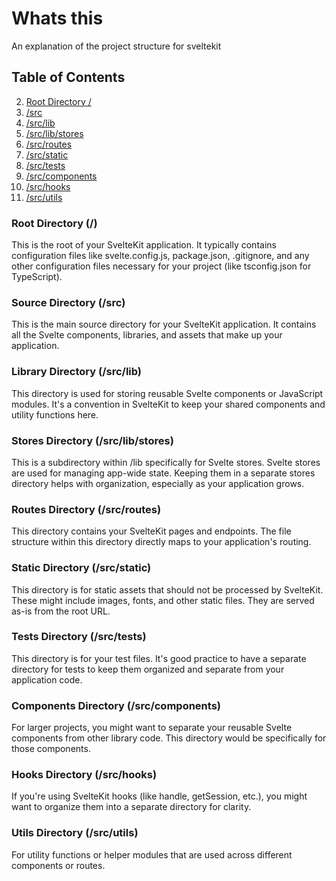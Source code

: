 
# Whats this
An explanation of the project structure for sveltekit

## Table of Contents

2. [Root Directory /](#root-directory-)
3. [/src](#source-directory-src)
4. [/src/lib](#library-directory-srclib)
5. [/src/lib/stores](#stores-directory-srclibstores)
6. [/src/routes](#routes-directory-srcroutes)
7. [/src/static](#static-directory-srcstatic)
8. [/src/tests](#tests-directory-srctests)
9. [/src/components](#components-directory-srccomponents)
10. [/src/hooks](#hooks-directory-srchooks)
11. [/src/utils](#utils-directory-srcutils)


### Root Directory (/)

This is the root of your SvelteKit application. It typically contains configuration files like svelte.config.js, package.json, .gitignore, and any other configuration files necessary for your project (like tsconfig.json for TypeScript).

### Source Directory (/src)

This is the main source directory for your SvelteKit application. It contains all the Svelte components, libraries, and assets that make up your application.

### Library Directory (/src/lib)

This directory is used for storing reusable Svelte components or JavaScript modules. It's a convention in SvelteKit to keep your shared components and utility functions here.

### Stores Directory (/src/lib/stores)

This is a subdirectory within /lib specifically for Svelte stores. Svelte stores are used for managing app-wide state. Keeping them in a separate stores directory helps with organization, especially as your application grows.

### Routes Directory (/src/routes)

This directory contains your SvelteKit pages and endpoints. The file structure within this directory directly maps to your application's routing.

### Static Directory (/src/static)

This directory is for static assets that should not be processed by SvelteKit. These might include images, fonts, and other static files. They are served as-is from the root URL.

### Tests Directory (/src/tests)

This directory is for your test files. It's good practice to have a separate directory for tests to keep them organized and separate from your application code.

### Components Directory (/src/components)

For larger projects, you might want to separate your reusable Svelte components from other library code. This directory would be specifically for those components.

### Hooks Directory (/src/hooks)

If you're using SvelteKit hooks (like handle, getSession, etc.), you might want to organize them into a separate directory for clarity.

### Utils Directory (/src/utils)

For utility functions or helper modules that are used across different components or routes.